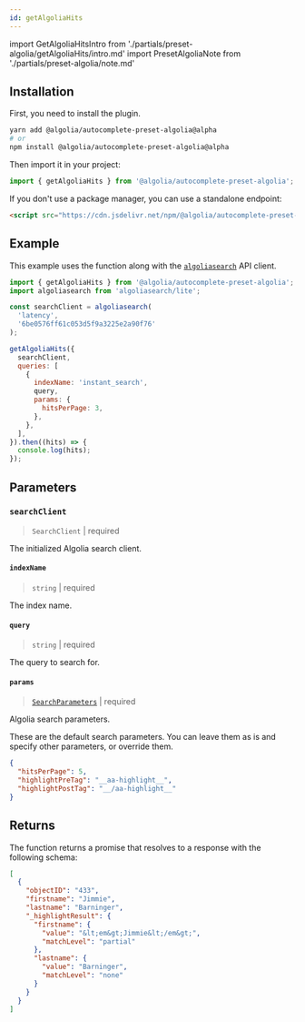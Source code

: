 ```yaml
---
id: getAlgoliaHits
---
```


import GetAlgoliaHitsIntro from './partials/preset-algolia/getAlgoliaHits/intro.md'
import PresetAlgoliaNote from './partials/preset-algolia/note.md'

<GetAlgoliaHitsIntro />

<PresetAlgoliaNote />

## Installation

First, you need to install the plugin.

```bash
yarn add @algolia/autocomplete-preset-algolia@alpha
# or
npm install @algolia/autocomplete-preset-algolia@alpha
```

Then import it in your project:

```js
import { getAlgoliaHits } from '@algolia/autocomplete-preset-algolia';
```

If you don't use a package manager, you can use a standalone endpoint:

```html
<script src="https://cdn.jsdelivr.net/npm/@algolia/autocomplete-preset-algolia@alpha"></script>
```

## Example

This example uses the function along with the [`algoliasearch`](https://www.npmjs.com/package/algoliasearch) API client.

```js
import { getAlgoliaHits } from '@algolia/autocomplete-preset-algolia';
import algoliasearch from 'algoliasearch/lite';

const searchClient = algoliasearch(
  'latency',
  '6be0576ff61c053d5f9a3225e2a90f76'
);

getAlgoliaHits({
  searchClient,
  queries: [
    {
      indexName: 'instant_search',
      query,
      params: {
        hitsPerPage: 3,
      },
    },
  ],
}).then((hits) => {
  console.log(hits);
});
```

## Parameters

### `searchClient`

> `SearchClient` | required

The initialized Algolia search client.

#### `indexName`

> `string` | required

The index name.

#### `query`

> `string` | required

The query to search for.

#### `params`

> [`SearchParameters`](https://www.algolia.com/doc/api-reference/search-api-parameters/) | required

Algolia search parameters.

These are the default search parameters. You can leave them as is and specify other parameters, or override them.

```json
{
  "hitsPerPage": 5,
  "highlightPreTag": "__aa-highlight__",
  "highlightPostTag": "__/aa-highlight__"
}
```

## Returns

The function returns a promise that resolves to a response with the following schema:

```json
[
  {
    "objectID": "433",
    "firstname": "Jimmie",
    "lastname": "Barninger",
    "_highlightResult": {
      "firstname": {
        "value": "&lt;em&gt;Jimmie&lt;/em&gt;",
        "matchLevel": "partial"
      },
      "lastname": {
        "value": "Barninger",
        "matchLevel": "none"
      }
    }
  }
]
```
